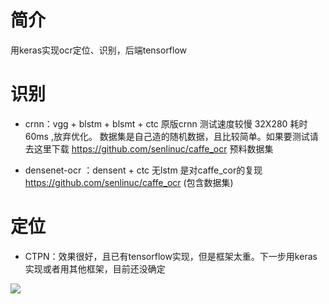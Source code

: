 # 简介

用keras实现ocr定位、识别，后端tensorflow

# 识别
* crnn：vgg + blstm + blsmt + ctc 原版crnn
测试速度较慢 32X280 耗时 60ms ,放弃优化。
数据集是自己造的随机数据，且比较简单。如果要测试请去这里下载 https://github.com/senlinuc/caffe_ocr 预料数据集

* densenet-ocr ：densent + ctc 无lstm
是对caffe_cor的复现 https://github.com/senlinuc/caffe_ocr (包含数据集)


# 定位
* CTPN：效果很好，且已有tensorflow实现，但是框架太重。下一步用keras实现或者用其他框架，目前还没确定



![](1.pnghttps://github.com/xiaomaxiao/keras_ocr/blob/master/demo/demo1.jpg)
